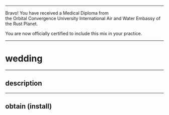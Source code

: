 




******

Bravo!  You have received a Medical Diploma from   
the Orbital Convergence University International Air 
and Water Embassy of the Rust Planet.  

You are now officially certified to include this 
mix in your practice.

******


# wedding

---

## description
		
---		
		
## obtain (install)

